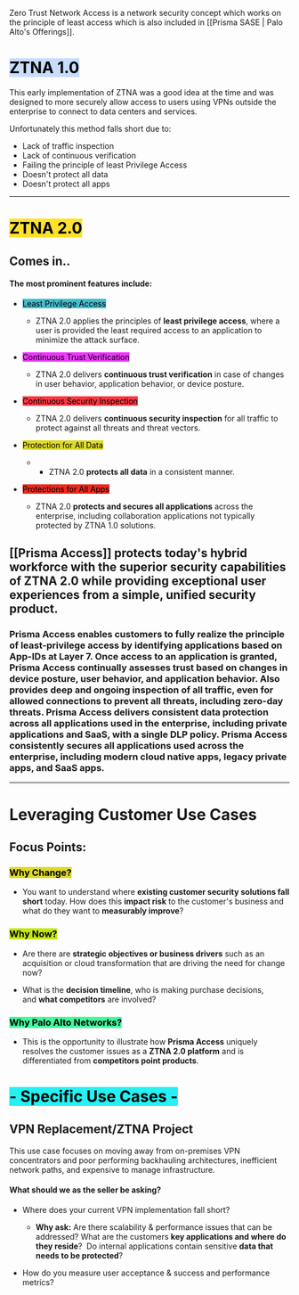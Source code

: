 Zero Trust Network Access is a network security concept which works on the principle of least access which is also included in [[Prisma SASE | Palo Alto's Offerings]]. 

# <mark style="background: #ADCCFFA6;">ZTNA 1.0 </mark>

This early implementation of ZTNA was a good idea at the time and was designed to more securely allow access to users using VPNs outside the enterprise to connect to data centers and services. 

Unfortunately this method falls short due to:

- Lack of traffic inspection
- Lack of continuous verification
- Failing the principle of least Privilege Access
- Doesn't protect all data
- Doesn't protect all apps

---

# <mark style="background: #FDE12D;">ZTNA 2.0</mark>

## Comes in..

#### The most prominent features include:

- <mark style="background: #43BCCD;">Least Privilege Access</mark>
	- ZTNA 2.0 applies the principles of **least privilege access**, where a user is provided the least required access to an application to minimize the attack surface.

- <mark style="background: #F038FF;">Continuous Trust Verification</mark>
	- ZTNA 2.0 delivers **continuous trust verification** in case of changes in user behavior, application behavior, or device posture.

- <mark style="background: #FB3640;">Continuous Security Inspection</mark>
	- ZTNA 2.0 delivers **continuous security inspection** for all traffic to protect against all threats and threat vectors.

- <mark style="background: #DDD92A;">Protection for All Data</mark>
	- - ZTNA 2.0 **protects all data** in a consistent manner.

- <mark style="background: #EA2B1F;">Protections for All Apps</mark>
	- ZTNA 2.0 **protects and secures all applications** across the enterprise, including collaboration applications not typically protected by ZTNA 1.0 solutions.

## [[Prisma Access]] protects today's hybrid workforce with the superior security capabilities of ZTNA 2.0 while providing exceptional user experiences from a simple, unified security product. 


### Prisma Access enables customers to fully realize the principle of least-privilege access by identifying applications based on App-IDs at Layer 7. Once access to an application is granted, Prisma Access continually assesses trust based on changes in device posture, user behavior, and application behavior. Also provides deep and ongoing inspection of all traffic, even for allowed connections to prevent all threats, including zero-day threats. Prisma Access delivers consistent data protection across all applications used in the enterprise, including private applications and SaaS, with a single DLP policy. Prisma Access consistently secures all applications used across the enterprise, including modern cloud native apps, legacy private apps, and SaaS apps.


--- 

# Leveraging Customer Use Cases

## Focus Points: 

### <mark style="background: #DDD92A;">Why Change?</mark> 

- You want to understand where **existing customer security solutions fall short** today. How does this **impact risk** to the customer's business and what do they want to **measurably improve**?

### <mark style="background: #C2E812;">Why Now?</mark>

- Are there are **strategic objectives or business drivers** such as an acquisition or cloud transformation that are driving the need for change now? 

- What is the **decision timeline**, who is making purchase decisions, and **what competitors** are involved?



### <mark style="background: #40F99B;">Why Palo Alto Networks? </mark>

- This is the opportunity to illustrate how **Prisma Access** uniquely resolves the customer issues as a **ZTNA 2.0 platform** and is differentiated from **competitors point products**.



# <mark style="background: #26F0F1;">- Specific Use Cases -</mark>

## VPN Replacement/ZTNA Project

This use case focuses on moving away from on-premises VPN concentrators and poor performing backhauling architectures, inefficient network paths, and expensive to manage infrastructure.


#### What should we as the seller be asking? 

- Where does your current VPN implementation fall short?

	- **Why ask:** Are there scalability & performance issues that can be addressed? What are the customers **key applications and where do they reside**?  Do internal applications contain sensitive **data that needs to be protected**?

- How do you measure user acceptance & success and performance metrics? 